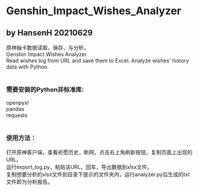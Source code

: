 # Genshin_Impact_Wishes_Analyzer
## by HansenH 20210629
原神抽卡数据读取，保存，与分析。  
Genshin Impact Wishes Analyzer.  
Read wishes log from URL and save them to Excel. Analyze wishes' history data with Python.  
</br>
### 需要安装的Python非标准库:  
openpyxl  
pandas  
requests  
</br>
### 使用方法：  
打开原神客户端，查看祈愿历史，断网，点击右上角刷新按钮，复制页面上出现的URL。  
运行export_log.py，粘贴该URL，回车，导出数据到xlsx文件。  
复制想要分析的xlsx文件到目录下提示的文件夹内，运行analyzer.py后生成的txt文件即为分析报告。
